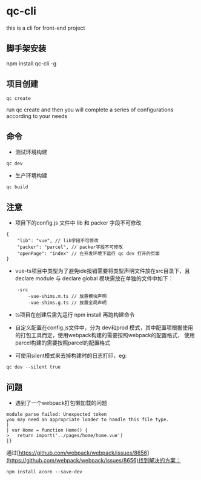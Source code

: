 # qc-cli
this is a cli for front-end project
## 脚手架安装
npm install qc-cli -g
## 项目创建

```
qc create
```
run qc create and then you will complete a series of configurations according to your needs

## 命令
* 测试环境构建
```
qc dev
```
* 生产环境构建
```
qc build
```
## 注意

* 项目下的config.js 文件中 lib 和 packer 字段不可修改
```
{
    "lib": "vue", // lib字段不可修改
    "packer": "parcel", // packer字段不可修改
    "openPage": "index" // 在开发环境下运行 qc dev 打开的页面
}
```

* vue-ts项目中类型为了避免ide报错需要将类型声明文件放在src目录下，且declare module 与 declare global 模块需放在单独的文件中如下：
```
    -src
        -vue-shims.m.ts // 放置模块声明
        -vue-shims.g.ts // 放置全局声明
```
* ts项目在创建后需先运行 npm install 再跑构建命令

* 自定义配置在config.js文件中，分为 dev和prod 模式，其中配置项根据使用的打包工具而定，使用webpack构建的需要按照webpack的配置格式，
  使用parcel构建的需要按照parcel的配置格式

* 可使用silent模式来去掉构建时的日志打印，eg:
```
qc dev --silent true
```

## 问题

* 遇到了一个webpack打包懒加载的问题

```
module parse failed: Unexpected token
you may need an appropriate loader to handle this file type.
|
| var Home = function Home() {
>   return import('../pages/home/home.vue')
|}
```
通过[https://github.com/webpack/webpack/issues/8656](https://github.com/webpack/webpack/issues/8656)找到解决的方案：
```
npm install acorn --save-dev
```